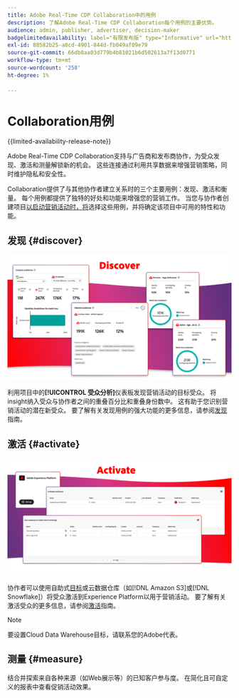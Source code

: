 ```yaml
---
title: Adobe Real-Time CDP Collaboration中的用例
description: 了解Adobe Real-Time CDP Collaboration每个用例的主要优势。
audience: admin, publisher, advertiser, decision-maker
badgelimitedavailability: label="有限发布版" type="Informative" url="https://helpx.adobe.com/cn/legal/product-descriptions/real-time-customer-data-platform-collaboration.html newtab=true"
exl-id: 88582b25-a0cd-4901-844d-fb049af09e79
source-git-commit: 66db8aa03d779b4b81021b6d502613a7f13d0771
workflow-type: tm+mt
source-wordcount: '258'
ht-degree: 1%

---
```


# Collaboration用例

{{limited-availability-release-note}}

Adobe Real-Time CDP Collaboration支持与广告商和发布商协作，为受众发现、激活和测量解锁新的机会。 这些连接通过利用共享数据来增强营销策略，同时维护隐私和安全性。

Collaboration提供了与其他协作者建立关系时的三个主要用例：发现、激活和衡量。 每个用例都提供了独特的好处和功能来增强您的营销工作。 当您与协作者创建项目[以启动营销活动时，将](../collaborate/manage-projects.md#project-use-cases)选择这些用例，并将确定该项目中可用的特性和功能。

## 发现 {#discover}

![发现受众分析仪表板模块。](/help/assets/use-cases/discover.png)

利用项目中的&#x200B;**[!UICONTROL 受众分析]**&#x200B;仪表板发现营销活动的目标受众。 将insight纳入受众与协作者之间的重叠百分比和重叠身份数中。 这有助于您识别营销活动的潜在新受众。 要了解有关发现用例的强大功能的更多信息，请参阅[发现](../collaborate/discover.md)指南。

## 激活 {#activate}

![激活受众仪表板模块。](/help/assets/use-cases/activate.png)

协作者可以使用自助式[目标](/help/guide/destinations/experience-platform.md)或云数据仓库（如[!DNL Amazon S3]或[!DNL Snowflake]）将受众激活到Experience Platform以用于营销活动。 要了解有关激活受众的更多信息，请参阅[激活](../collaborate/activate.md)指南。

>[!NOTE]
>
> 要设置Cloud Data Warehouse目标，请联系您的Adobe代表。

## 测量 {#measure}

结合并探索来自各种来源（如Web展示等）的已知客户参与度。 在简化且可自定义的报表中查看促销活动效果。
